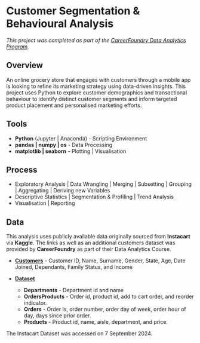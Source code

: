 # Customer Segmentation & Behavioural Analysis
*This project was completed as part of the [CareerFoundry Data Analytics Program](https://careerfoundry.com/en/courses/become-a-data-analyst/).*


## Overview
An online grocery store that engages with customers through a mobile app is looking to refine its marketing strategy using data-driven insights. This project uses Python to explore customer demographics and transactional behaviour to identify distinct customer segments and inform targeted product placement and personalised marketing efforts.


<!--## Key Questions

1. How does order volume fluctuate over time?
2. How does average spending per product vary over time?
3. How can products be categorised into price ranges to support product placement?
4. Which products, within their respective departments and categories, are most popular?
5. How can ordering behaviour and demographic information be used to categorise customers?
6. How does ordering habits vary across customer profiles?-->


## Tools
- **Python** (Jupyter | Anaconda) - Scripting Environment
- **pandas | numpy | os** - Data Processing
- **matplotlib | seaborn** - Plotting | Visualisation
<!--- **Excel** - Reporting-->


## Process
- Exploratory Analysis | Data Wrangling | Merging | Subsetting | Grouping | Aggregating | Deriving new Variables
- Descriptive Statistics | Segmentation & Profiling | Trend Analysis
- Visualisation | Reporting


## Data
This analysis uses publicly available data originally sourced from **Instacart** via **Kaggle**. The links as well as an additional customers dataset was provided by **CareerFoundry** as part of their Data Analytics Course.

- [**Customers**](https://s3.amazonaws.com/coach-courses-us/public/courses/data-immersion/A4/A4_Data_Assets/customers.zip) - Customer ID, Name, Surname, Gender, State, Age, Date Joined, Dependants, Family Status, and Income
- [**Dataset**](https://www.kaggle.com/datasets/psparks/instacart-market-basket-analysis)

    - **Departments** - Department id and name
    - **OrdersProducts** - Order id, product id, add to cart order, and reorder indicator.
    - **Orders** - Order is, order number, order day of week, order hour of day, days since prior order.
    - **Products** - Product id, name, aisle, department, and price.

The Instacart Dataset was accessed on 7 September 2024.


<!--## Links
- **Excel Report**
- [**Detailled Case Study**](https://davidgriesel.com/online-grocery-store/)


## Takeaways

**Successes** - The project provided actionable insights into ordering behaviour across customer profiles, enabling a more targeted marketing strategy through better product placement.

**Challenges** - While data wrangling was straightforward, producing clear visualisations in Python required significant customisation. Unlike Tableau’s interactive interface, Python tools like Matplotlib and Seaborn needed more effort to ensure readability and interpretability.

**Way Forward** - Building a Tableau storyboard to present key findings in an interactive format could enhance storytelling and enable stakeholders to explore trends, segments, and behaviours through dynamic dashboards and filters.


## License

This project is licensed under the MIT License.


## Repository Structure

```text
├── deliverables/         # Reporting Workbook
├── notebooks/            # Python Notebooks
├── LICENSE               # Project License
└── README.md             # Project Overview-->
